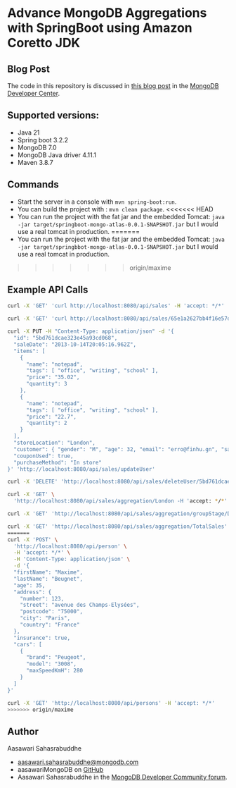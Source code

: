 # Advance MongoDB Aggregations with SpringBoot using Amazon Coretto JDK

## Blog Post

The code in this repository is discussed in [this blog post](XXX) in the [MongoDB Developer Center](https://www.mongodb.com/developer/).

## Supported versions:

- Java 21
- Spring boot 3.2.2
- MongoDB 7.0
- MongoDB Java driver 4.11.1
- Maven 3.8.7

## Commands

- Start the server in a console with `mvn spring-boot:run`.
- You can build the project with : `mvn clean package`.
<<<<<<< HEAD
- You can run the project with the fat jar and the embedded Tomcat: `java -jar target/springboot-mongo-atlas-0.0.1-SNAPSHOT.jar` but I would use a real tomcat in production.
=======
- You can run the project with the fat jar and the embedded Tomcat: `java -jar target/springbbot-mongo-atlas-0.0.1-SNAPSHOT.jar` but I would use a real tomcat in production.
>>>>>>> origin/maxime


## Example API Calls

```bash
curl -X 'GET' 'curl http://localhost:8080/api/sales' -H 'accept: */*'
```
```bash
curl -X 'GET' 'curl http://localhost:8080/api/sales/65e1a2627bb4f16e57daadff' -H 'accept: */*'
```

```bash
curl -X PUT -H "Content-Type: application/json" -d '{
  "id": "5bd761dcae323e45a93cd068",
  "saleDate": "2013-10-14T20:05:16.962Z",
  "items": [
    {
      "name": "notepad",
      "tags": [ "office", "writing", "school" ],
      "price": "35.02",
      "quantity": 3
    },
    {
      "name": "notepad",
      "tags": [ "office", "writing", "school" ],
      "price": "22.7",
      "quantity": 2
    }
  ],
  "storeLocation": "London",
  "customer": { "gender": "M", "age": 32, "email": "erro@finhu.gn", "satisfaction": 4 },
  "couponUsed": true,
  "purchaseMethod": "In store"
}' 'http://localhost:8080/api/sales/updateUser'
```

```bash
curl -X 'DELETE' 'http://localhost:8080/api/sales/deleteUser/5bd761dcae323e45a93cd068' -H 'accept: */*'
```

```bash
curl -X 'GET' \
  'http://localhost:8080/api/sales/aggregation/London -H 'accept: */*'
```

```bash
curl -X 'GET' 'http://localhost:8080/api/sales/aggregation/groupStage/Denver' -H 'accept: */*'
```

```bash
curl -X 'GET' 'http://localhost:8080/api/sales/aggregation/TotalSales' -H 'accept: */*'
=======
curl -X 'POST' \
  'http://localhost:8080/api/person' \
  -H 'accept: */*' \
  -H 'Content-Type: application/json' \
  -d '{
  "firstName": "Maxime",
  "lastName": "Beugnet",
  "age": 35,
  "address": {
    "number": 123,
    "street": "avenue des Champs-Elysées",
    "postcode": "75000",
    "city": "Paris",
    "country": "France"
  },
  "insurance": true,
  "cars": [
    {
      "brand": "Peugeot",
      "model": "3008",
      "maxSpeedKmH": 280
    }
  ]
}'
```

```bash
curl -X 'GET' 'http://localhost:8080/api/persons' -H 'accept: */*'
>>>>>>> origin/maxime
```

## Author

Aasawari Sahasrabuddhe

- aasawari.sahasrabuddhe@mongodb.com
- aasawariMongoDB on [GitHub](https://github.com/aasawariMongoDB/tutorialCRUD)
- Aasawari Sahasrabuddhe in the [MongoDB Developer Community forum](https://www.mongodb.com/community/forums/u/aasawari/summary).
